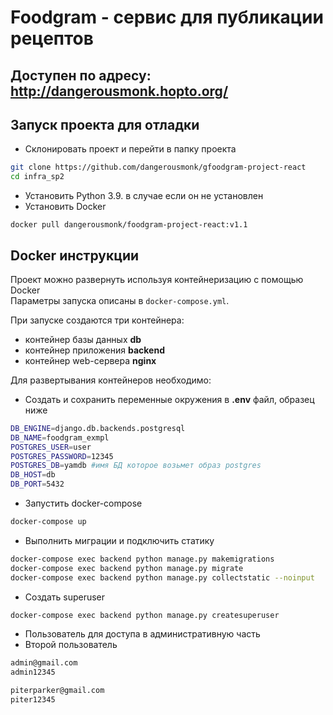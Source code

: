 # Foodgram - сервис для публикации рецептов
## Доступен по адресу: http://dangerousmonk.hopto.org/


## Запуск проекта для отладки
- Склонировать проект и перейти в папку проекта

```bash
git clone https://github.com/dangerousmonk/gfoodgram-project-react
cd infra_sp2
```
- Установить Python 3.9. в случае если он не установлен
- Установить Docker

```
docker pull dangerousmonk/foodgram-project-react:v1.1
```


## Docker инструкции
Проект можно развернуть используя контейнеризацию с помощью Docker  
Параметры запуска описаны в `docker-compose.yml`.

При запуске создаются три контейнера:

 - контейнер базы данных **db**
 - контейнер приложения **backend**
 - контейнер web-сервера **nginx**

Для развертывания контейнеров необходимо:


- Создать и сохранить переменные окружения в **.env** файл, образец ниже
```bash
DB_ENGINE=django.db.backends.postgresql
DB_NAME=foodgram_exmpl
POSTGRES_USER=user
POSTGRES_PASSWORD=12345
POSTGRES_DB=yamdb #имя БД которое возьмет образ postgres
DB_HOST=db
DB_PORT=5432
```

- Запустить docker-compose

```bash
docker-compose up
```
- Выполнить миграции и подключить статику

```bash
docker-compose exec backend python manage.py makemigrations
docker-compose exec backend python manage.py migrate
docker-compose exec backend python manage.py collectstatic --noinput
```
- Создать superuser

```bash
docker-compose exec backend python manage.py createsuperuser
```

- Пользователь для доступа в административную часть
- Второй пользователь
```bash
admin@gmail.com
admin12345

piterparker@gmail.com
piter12345
```
